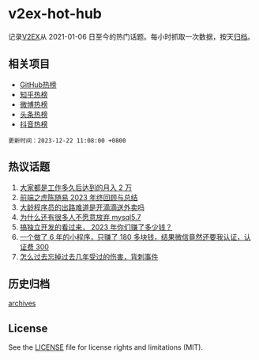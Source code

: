 # v2ex-hot-hub

 记录[V2EX](https://www.v2ex.com/)从 2021-01-06 日至今的热门话题。每小时抓取一次数据，按天[归档](archives)。
 
 ## 相关项目

- [GitHub热榜](https://github.com/lonnyzhang423/github-hot-hub)
- [知乎热榜](https://github.com/lonnyzhang423/zhihu-hot-hub)
- [微博热榜](https://github.com/lonnyzhang423/weibo-hot-hub)
- [头条热榜](https://github.com/lonnyzhang423/toutiao-hot-hub)
- [抖音热榜](https://github.com/lonnyzhang423/douyin-hot-hub)


 `更新时间：2023-12-22 11:08:00 +0800`

## 热议话题

1. [大家都是工作多久后达到的月入 2 万](https://www.v2ex.com/t/1002248)
1. [前端之虎陈随易 2023 年终回顾与总结](https://www.v2ex.com/t/1002274)
1. [大龄程序员的出路难道是开滴滴送外卖吗](https://www.v2ex.com/t/1002227)
1. [为什么还有很多人不愿意放弃 mysql5.7](https://www.v2ex.com/t/1002467)
1. [搞独立开发的看过来， 2023 年你们赚了多少钱？](https://www.v2ex.com/t/1002240)
1. [一个做了 6 年的小程序，只赚了 180 多块钱，结果微信竟然还要我认证，认证费 300](https://www.v2ex.com/t/1002311)
1. [怎么过去忘掉过去几年受过的伤害，背刺事件](https://www.v2ex.com/t/1002485)

## 历史归档

[archives](archives)

## License

See the [LICENSE](LICENSE) file for license rights and limitations (MIT).

